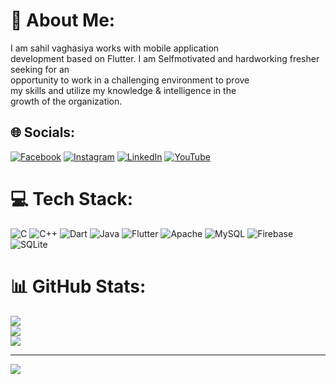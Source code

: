 # 💫 About Me:
I am sahil vaghasiya works with mobile application<br>development based on Flutter. I am Selfmotivated and hardworking fresher seeking for an<br>opportunity to work in a challenging environment to prove<br>my skills and utilize my knowledge & intelligence in the<br>growth of the organization.


## 🌐 Socials:
[![Facebook](https://img.shields.io/badge/Facebook-%231877F2.svg?logo=Facebook&logoColor=white)](https://facebook.com/https://www.facebook.com/share/19urGwgtF1/) [![Instagram](https://img.shields.io/badge/Instagram-%23E4405F.svg?logo=Instagram&logoColor=white)](https://instagram.com/mr_s.h._vaghasiya) [![LinkedIn](https://img.shields.io/badge/LinkedIn-%230077B5.svg?logo=linkedin&logoColor=white)](https://linkedin.com/in/vaghasiyasahil) [![YouTube](https://img.shields.io/badge/YouTube-%23FF0000.svg?logo=YouTube&logoColor=white)](https://youtube.com/@https://www.youtube.com/@mrshvaghasiya) 

# 💻 Tech Stack:
![C](https://img.shields.io/badge/c-%2300599C.svg?style=for-the-badge&logo=c&logoColor=white) ![C++](https://img.shields.io/badge/c++-%2300599C.svg?style=for-the-badge&logo=c%2B%2B&logoColor=white) ![Dart](https://img.shields.io/badge/dart-%230175C2.svg?style=for-the-badge&logo=dart&logoColor=white) ![Java](https://img.shields.io/badge/java-%23ED8B00.svg?style=for-the-badge&logo=openjdk&logoColor=white) ![Flutter](https://img.shields.io/badge/Flutter-%2302569B.svg?style=for-the-badge&logo=Flutter&logoColor=white) ![Apache](https://img.shields.io/badge/apache-%23D42029.svg?style=for-the-badge&logo=apache&logoColor=white) ![MySQL](https://img.shields.io/badge/mysql-4479A1.svg?style=for-the-badge&logo=mysql&logoColor=white) ![Firebase](https://img.shields.io/badge/firebase-a08021?style=for-the-badge&logo=firebase&logoColor=ffcd34) ![SQLite](https://img.shields.io/badge/sqlite-%2307405e.svg?style=for-the-badge&logo=sqlite&logoColor=white)
# 📊 GitHub Stats:
![](https://github-readme-stats.vercel.app/api?username=vaghasiyasahil&theme=dark&hide_border=true&include_all_commits=false&count_private=false)<br/>
![](https://github-readme-streak-stats.herokuapp.com/?user=vaghasiyasahil&theme=dark&hide_border=true)<br/>
![](https://github-readme-stats.vercel.app/api/top-langs/?username=vaghasiyasahil&theme=dark&hide_border=true&include_all_commits=false&count_private=false&layout=compact)

---
[![](https://visitcount.itsvg.in/api?id=vaghasiyasahil&icon=0&color=0)](https://visitcount.itsvg.in)

<!-- Proudly created with GPRM ( https://gprm.itsvg.in ) -->
